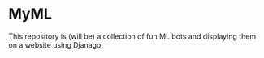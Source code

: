 # MyML
This repository is (will be) a collection of fun ML bots and displaying them on a website using Djanago.
